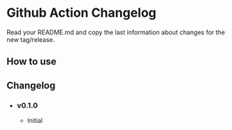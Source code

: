 # Github Action Changelog

Read your README.md and copy the last information about changes for the new tag/release.

## How to use

## Changelog

- ### v0.1.0

  - Initial
  <!-- Version end -->
